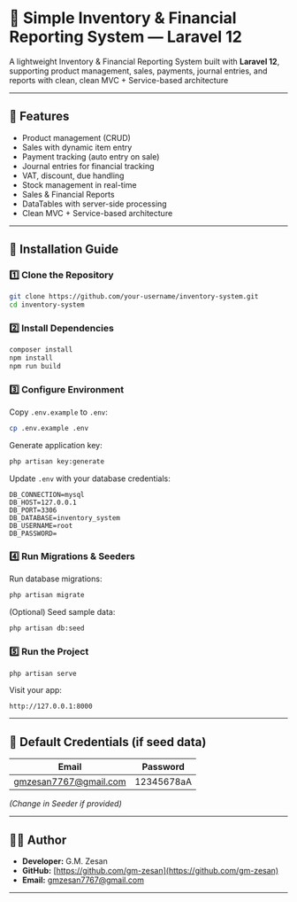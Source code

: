 # 🛒 Simple Inventory & Financial Reporting System — Laravel 12

A lightweight Inventory & Financial Reporting System built with **Laravel 12**, supporting product management, sales, payments, journal entries, and reports with clean, clean MVC + Service-based architecture

---

## 🚀 Features

- Product management (CRUD)
- Sales with dynamic item entry
- Payment tracking (auto entry on sale)
- Journal entries for financial tracking
- VAT, discount, due handling
- Stock management in real-time
- Sales & Financial Reports
- DataTables with server-side processing
- Clean MVC + Service-based architecture

---

## 🔧 Installation Guide

### 1️⃣ Clone the Repository

```bash
git clone https://github.com/your-username/inventory-system.git
cd inventory-system
```

### 2️⃣ Install Dependencies

```bash
composer install
npm install
npm run build
```

### 3️⃣ Configure Environment

Copy `.env.example` to `.env`:

```bash
cp .env.example .env
```

Generate application key:

```bash
php artisan key:generate
```

Update `.env` with your database credentials:

```env
DB_CONNECTION=mysql
DB_HOST=127.0.0.1
DB_PORT=3306
DB_DATABASE=inventory_system
DB_USERNAME=root
DB_PASSWORD=
```

### 4️⃣ Run Migrations & Seeders

Run database migrations:

```bash
php artisan migrate
```

(Optional) Seed sample data:

```bash
php artisan db:seed
```

### 5️⃣ Run the Project

```bash
php artisan serve
```

Visit your app:

```
http://127.0.0.1:8000
```

---

## 🔐 Default Credentials (if seed data)

| Email                 | Password   |
| --------------------- | ---------- |
| gmzesan7767@gmail.com | 12345678aA |

*(Change in Seeder if provided)*

---



## 👨‍💻 Author

- **Developer:** G.M. Zesan
- **GitHub:** [https://github.com/gm-zesan](https://github.com/gm-zesan)
- **Email:** gmzesan7767@gmail.com

---


